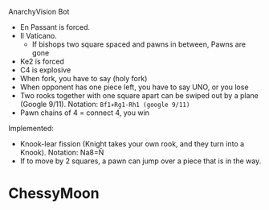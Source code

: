AnarchyVision Bot
* En Passant is forced. 
* Il Vaticano. 
    - If bishops two square spaced and pawns in between, Pawns are gone
* Ke2 is forced
* C4 is explosive
* When fork, you have to say (holy fork)
* When opponent has one piece left, you have to say UNO, or you lose
* Two rooks together with one square apart can be swiped out by a plane (Google 9/11). Notation: `Bf1✈️Rg1-Rh1 (google 9/11)`
* Pawn chains of 4 = connect 4, you win

Implemented:
* Knook-lear fission (Knight takes your own rook, and they turn into a Knook). Notation: Na8=Ñ
* If to move by 2 squares, a pawn can jump over a piece that is in the way.

# ChessyMoon
